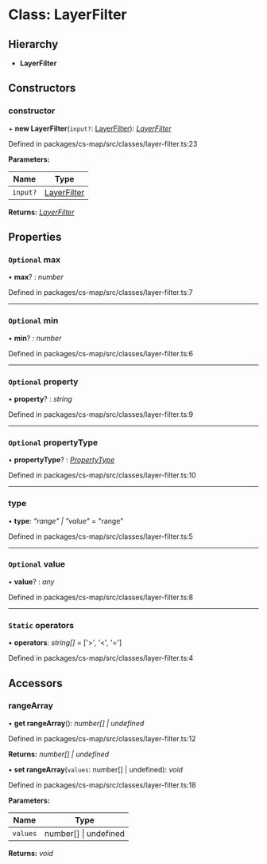 # Class: LayerFilter

## Hierarchy

* **LayerFilter**

## Constructors

###  constructor

\+ **new LayerFilter**(`input?`: [LayerFilter](_cs_map_src_classes_layer_filter_.layerfilter.md)): *[LayerFilter](_cs_map_src_classes_layer_filter_.layerfilter.md)*

Defined in packages/cs-map/src/classes/layer-filter.ts:23

**Parameters:**

Name | Type |
------ | ------ |
`input?` | [LayerFilter](_cs_map_src_classes_layer_filter_.layerfilter.md) |

**Returns:** *[LayerFilter](_cs_map_src_classes_layer_filter_.layerfilter.md)*

## Properties

### `Optional` max

• **max**? : *number*

Defined in packages/cs-map/src/classes/layer-filter.ts:7

___

### `Optional` min

• **min**? : *number*

Defined in packages/cs-map/src/classes/layer-filter.ts:6

___

### `Optional` property

• **property**? : *string*

Defined in packages/cs-map/src/classes/layer-filter.ts:9

___

### `Optional` propertyType

• **propertyType**? : *[PropertyType](_cs_map_src_classes_property_type_.propertytype.md)*

Defined in packages/cs-map/src/classes/layer-filter.ts:10

___

###  type

• **type**: *"range" | "value"* = "range"

Defined in packages/cs-map/src/classes/layer-filter.ts:5

___

### `Optional` value

• **value**? : *any*

Defined in packages/cs-map/src/classes/layer-filter.ts:8

___

### `Static` operators

▪ **operators**: *string[]* =  ['>', '<', '=']

Defined in packages/cs-map/src/classes/layer-filter.ts:4

## Accessors

###  rangeArray

• **get rangeArray**(): *number[] | undefined*

Defined in packages/cs-map/src/classes/layer-filter.ts:12

**Returns:** *number[] | undefined*

• **set rangeArray**(`values`: number[] | undefined): *void*

Defined in packages/cs-map/src/classes/layer-filter.ts:18

**Parameters:**

Name | Type |
------ | ------ |
`values` | number[] &#124; undefined |

**Returns:** *void*
